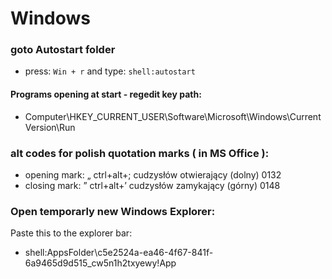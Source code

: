 # Windows
### goto Autostart folder
* press: `Win + r` and type:
  ```shell:autostart```
#### Programs opening at start - regedit key path:
* Computer\HKEY_CURRENT_USER\Software\Microsoft\Windows\CurrentVersion\Run

### alt codes for polish quotation marks ( in MS Office ):
* opening mark: „ 	ctrl+alt+; 	cudzysłów otwierający (dolny) 	0132
* closing mark:  ” 	ctrl+alt+’ 	cudzysłów zamykający (górny) 	0148

### Open temporarly new Windows Explorer:
Paste this to the explorer bar:
* shell:AppsFolder\c5e2524a-ea46-4f67-841f-6a9465d9d515_cw5n1h2txyewy!App
